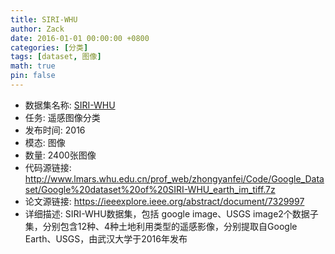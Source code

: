 ```yaml
---
title: SIRI-WHU
author: Zack
date: 2016-01-01 00:00:00 +0800
categories: [分类]
tags: [dataset, 图像]
math: true
pin: false
---
```

- 数据集名称: [SIRI-WHU](http://www.lmars.whu.edu.cn/prof_web/zhongyanfei/Code/Google_Dataset/Google%20dataset%20of%20SIRI-WHU_earth_im_tiff.7z)
- 任务: 遥感图像分类
- 发布时间: 2016
- 模态: 图像
- 数量: 2400张图像
- 代码源链接: http://www.lmars.whu.edu.cn/prof_web/zhongyanfei/Code/Google_Dataset/Google%20dataset%20of%20SIRI-WHU_earth_im_tiff.7z
- 论文源链接: https://ieeexplore.ieee.org/abstract/document/7329997
- 详细描述: SIRI-WHU数据集，包括 google image、USGS image2个数据子集，分别包含12种、4种土地利用类型的遥感影像，分别提取自Google Earth、USGS，由武汉大学于2016年发布
